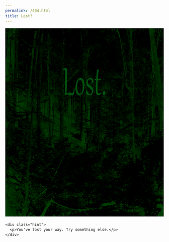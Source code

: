 ```yaml
---
permalink: /404.html
title: Lost?
---
```


<!DOCTYPE html>
<html lang="en">
  <head>
    <meta charset="utf-8" />
    <title>Lost?</title>
    <meta name="robots" content="noindex, nofollow" />
    <meta name="viewport" content="width=device-width, initial-scale=1" />
    <link rel="stylesheet" type="text/css" href="../common/style.css" />
    <script src="../common/imageMapResizer.min.js"></script>
    <script src="../common/resizeMap.js" defer></script>
    <script src="../common/audio.js" defer></script>
  </head>
  
  <body>
    <div class="center">
      <img src="img/404.jpg" usemap="#figure" width="800" height="600" alt="" />
      <map name="error">
      </map>
    </div>

    <div class="hint">
      <p>You've lost your way. Try something else.</p>
    </div>
  </body>
</html>
